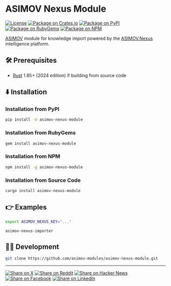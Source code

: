 # ASIMOV Nexus Module

[![License](https://img.shields.io/badge/license-Public%20Domain-blue.svg)](https://unlicense.org)
[![Package on Crates.io](https://img.shields.io/crates/v/asimov-nexus-module.svg)](https://crates.io/crates/asimov-nexus-module)
[![Package on PyPI](https://img.shields.io/pypi/v/asimov-nexus-module.svg)](https://pypi.org/project/asimov-nexus-module)
[![Package on RubyGems](https://img.shields.io/gem/v/asimov-nexus-module.svg)](https://rubygems.org/gems/asimov-nexus-module)
[![Package on NPM](https://img.shields.io/npm/v/asimov-nexus-module.svg)](https://npmjs.com/package/asimov-nexus-module)

[ASIMOV] module for knowledge import powered by the [ASIMOV.Nexus] intelligence
platform.

## 🛠️ Prerequisites

- [Rust] 1.85+ (2024 edition) if building from source code

## ⬇️ Installation

### Installation from PyPI

```bash
pip install -U asimov-nexus-module
```

### Installation from RubyGems

```bash
gem install asimov-nexus-module
```

### Installation from NPM

```bash
npm install -g asimov-nexus-module
```

### Installation from Source Code

```bash
cargo install asimov-nexus-module
```

## 👉 Examples

```bash
export ASIMOV_NEXUS_KEY="..."
```

```bash
asimov-nexus-importer
```

## 👨‍💻 Development

```bash
git clone https://github.com/asimov-modules/asimov-nexus-module.git
```

---

[![Share on X](https://img.shields.io/badge/share%20on-x-03A9F4?logo=x)](https://x.com/intent/post?url=https://github.com/asimov-modules/asimov-nexus-module&text=asimov-nexus-module)
[![Share on Reddit](https://img.shields.io/badge/share%20on-reddit-red?logo=reddit)](https://reddit.com/submit?url=https://github.com/asimov-modules/asimov-nexus-module&title=asimov-nexus-module)
[![Share on Hacker News](https://img.shields.io/badge/share%20on-hn-orange?logo=ycombinator)](https://news.ycombinator.com/submitlink?u=https://github.com/asimov-modules/asimov-nexus-module&t=asimov-nexus-module)
[![Share on Facebook](https://img.shields.io/badge/share%20on-fb-1976D2?logo=facebook)](https://www.facebook.com/sharer/sharer.php?u=https://github.com/asimov-modules/asimov-nexus-module)
[![Share on LinkedIn](https://img.shields.io/badge/share%20on-linkedin-3949AB?logo=linkedin)](https://www.linkedin.com/sharing/share-offsite/?url=https://github.com/asimov-modules/asimov-nexus-module)

[ASIMOV]: https://github.com/asimov-platform
[ASIMOV.Nexus]: https://asimov.nexus
[JSON-LD]: https://json-ld.org
[KNOW]: https://github.com/know-ontology
[NPM]: https:/npmjs.org
[Python]: https://python.org
[RDF]: https://github.com/rust-rdf
[Ruby]: https://ruby-lang.org
[Rust]: https://rust-lang.org

